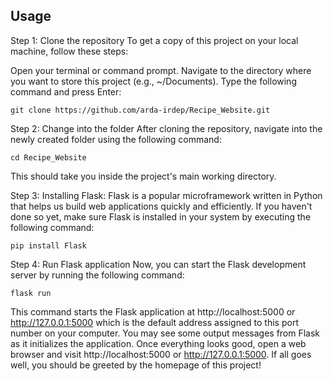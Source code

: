 ## Usage

Step 1: Clone the repository
To get a copy of this project on your local machine, follow these steps:

Open your terminal or command prompt.
Navigate to the directory where you want to store this project (e.g., ~/Documents).
Type the following command and press Enter:

    git clone https://github.com/arda-irdep/Recipe_Website.git

Step 2: Change into the folder
After cloning the repository, navigate into the newly created folder using the following command:

    cd Recipe_Website

This should take you inside the project's main working directory.

Step 3: Installing Flask:
Flask is a popular microframework written in Python that helps us build web applications quickly and efficiently. If you haven't done so yet, make sure Flask is installed in your system by executing the following command:

    pip install Flask

Step 4: Run Flask application
Now, you can start the Flask development server by running the following command:

    flask run

This command starts the Flask application at http://localhost:5000 or http://127.0.0.1:5000 which is the default address assigned to this port number on your computer. You may see some output messages from Flask as it initializes the application. Once everything looks good, open a web browser and visit http://localhost:5000 or http://127.0.0.1:5000. If all goes well, you should be greeted by the homepage of this project!
